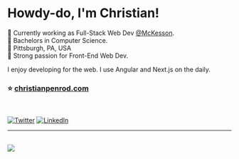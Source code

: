 # Howdy-do, I'm Christian!

📌 Currently working as Full-Stack Web Dev [@McKesson](https://www.mckesson.com/). <br />
📌 Bachelors in Computer Science. <br />
📌 Pittsburgh, PA, USA <br />
📌 Strong passion for Front-End Web Dev. <br />

I enjoy developing for the web. I use Angular and Next.js on the daily.

### ⭐️ [christianpenrod.com](https://christianpenrod.com)

<br />

 [![Twitter](https://img.shields.io/badge/Twitter-%231DA1F2.svg?logo=Twitter&logoColor=white)](https://twitter.com/penrodlol) [![LinkedIn](https://img.shields.io/badge/LinkedIn-%230077B5.svg?logo=linkedin&logoColor=white)](https://linkedin.com/in/christian-penrod-07618314b)

<hr><br />

<div>
  <img
      align="center"
      src="https://profile-counter.glitch.me/penrodlol/count.svg" />
</div>

